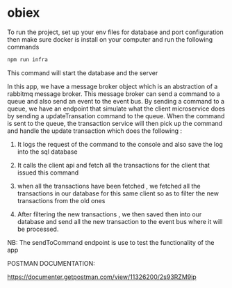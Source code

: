 # obiex

To run the project, set up your env files for database and port configuration then make sure docker is install on your computer and run the following commands

```javascript
npm run infra
```

This command will start the database and the server

In this app, we have a message broker object which is an abstraction of a rabbitmq message broker. This message broker can send a command to a queue and also send an event to the event bus. By sending a command to a queue, we have an endpoint that simulate what the client microservice does by sending a updateTransation command to the queue. When the command is sent to the queue, the transaction service will then pick up the command and handle the update transaction which does the following :

1. It logs the request of the command to the console and also save the log into the sql database

2. It calls the client api and fetch all the transactions for the client that issued this command 

3. when all the transactions have been fetched , we fetched all the transactions in our database for this same client so as to filter the new transactions from the old ones

4. After filtering the new transactions , we then saved then into our database and send all the new transaction to the event bus where it will be processed.

NB: The sendToCommand endpoint is use to test the functionality of the app

POSTMAN DOCUMENTATION:

https://documenter.getpostman.com/view/11326200/2s93RZM9ip
